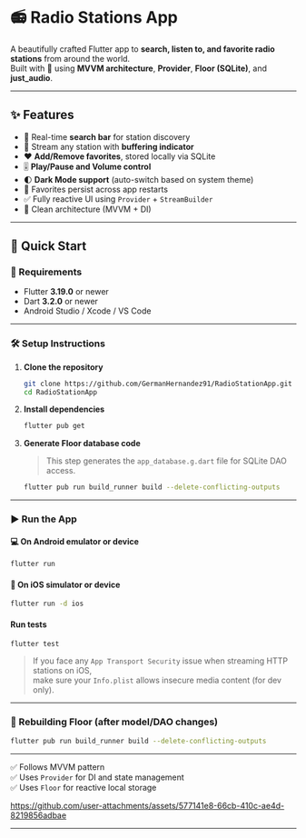 # 📻 Radio Stations App

A beautifully crafted Flutter app to **search, listen to, and favorite radio stations** from around the world.  
Built with 💙 using **MVVM architecture**, **Provider**, **Floor (SQLite)**, and **just_audio**.

---

## ✨ Features

- 🔎 Real-time **search bar** for station discovery
- 📡 Stream any station with **buffering indicator**
- ❤️ **Add/Remove favorites**, stored locally via SQLite
- 🎚️ **Play/Pause and Volume control**
- 🌓 **Dark Mode support** (auto-switch based on system theme)
- 💾 Favorites persist across app restarts
- ✅ Fully reactive UI using `Provider` + `StreamBuilder`
- 🚀 Clean architecture (MVVM + DI)

---

## 🚀 Quick Start

### 🔧 Requirements

- Flutter **3.19.0** or newer
- Dart **3.2.0** or newer
- Android Studio / Xcode / VS Code

---

### 🛠 Setup Instructions

1. **Clone the repository**

   ```bash
   git clone https://github.com/GermanHernandez91/RadioStationApp.git
   cd RadioStationApp
   ```

2. **Install dependencies**

   ```bash
   flutter pub get
   ```

3. **Generate Floor database code**

   > This step generates the `app_database.g.dart` file for SQLite DAO access.

   ```bash
   flutter pub run build_runner build --delete-conflicting-outputs
   ```

---

### ▶️ Run the App

#### 💻 On Android emulator or device

```bash
flutter run
```

#### 🍎 On iOS simulator or device

```bash
flutter run -d ios
```

#### Run tests

```bash
flutter test
```

> If you face any `App Transport Security` issue when streaming HTTP stations on iOS,  
> make sure your `Info.plist` allows insecure media content (for dev only).

---

### 🔁 Rebuilding Floor (after model/DAO changes)

```bash
flutter pub run build_runner build --delete-conflicting-outputs
```

---

✅ Follows MVVM pattern  
✅ Uses `Provider` for DI and state management  
✅ Uses `Floor` for reactive local storage


https://github.com/user-attachments/assets/577141e8-66cb-410c-ae4d-8219856adbae




---

